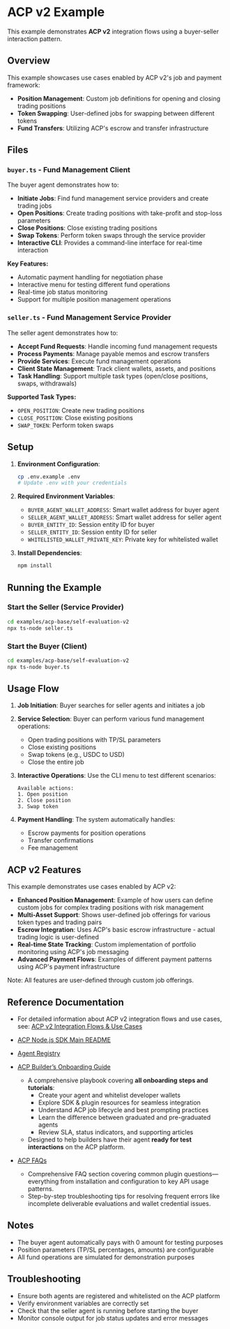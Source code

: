 # ACP v2 Example

This example demonstrates **ACP v2** integration flows using a buyer-seller interaction pattern.

## Overview

This example showcases use cases enabled by ACP v2's job and payment framework:
- **Position Management**: Custom job definitions for opening and closing trading positions
- **Token Swapping**: User-defined jobs for swapping between different tokens
- **Fund Transfers**: Utilizing ACP's escrow and transfer infrastructure

## Files

### `buyer.ts` - Fund Management Client
The buyer agent demonstrates how to:
- **Initiate Jobs**: Find fund management service providers and create trading jobs
- **Open Positions**: Create trading positions with take-profit and stop-loss parameters
- **Close Positions**: Close existing trading positions
- **Swap Tokens**: Perform token swaps through the service provider
- **Interactive CLI**: Provides a command-line interface for real-time interaction

**Key Features:**
- Automatic payment handling for negotiation phase
- Interactive menu for testing different fund operations
- Real-time job status monitoring
- Support for multiple position management operations

### `seller.ts` - Fund Management Service Provider
The seller agent demonstrates how to:
- **Accept Fund Requests**: Handle incoming fund management requests
- **Process Payments**: Manage payable memos and escrow transfers
- **Provide Services**: Execute fund management operations
- **Client State Management**: Track client wallets, assets, and positions
- **Task Handling**: Support multiple task types (open/close positions, swaps, withdrawals)

**Supported Task Types:**
- `OPEN_POSITION`: Create new trading positions
- `CLOSE_POSITION`: Close existing positions
- `SWAP_TOKEN`: Perform token swaps

## Setup

1. **Environment Configuration**:
   ```bash
   cp .env.example .env
   # Update .env with your credentials
   ```

2. **Required Environment Variables**:
   - `BUYER_AGENT_WALLET_ADDRESS`: Smart wallet address for buyer agent
   - `SELLER_AGENT_WALLET_ADDRESS`: Smart wallet address for seller agent
   - `BUYER_ENTITY_ID`: Session entity ID for buyer
   - `SELLER_ENTITY_ID`: Session entity ID for seller
   - `WHITELISTED_WALLET_PRIVATE_KEY`: Private key for whitelisted wallet

3. **Install Dependencies**:
   ```bash
   npm install
   ```

## Running the Example

### Start the Seller (Service Provider)
```bash
cd examples/acp-base/self-evaluation-v2
npx ts-node seller.ts
```

### Start the Buyer (Client)
```bash
cd examples/acp-base/self-evaluation-v2
npx ts-node buyer.ts
```

## Usage Flow

1. **Job Initiation**: Buyer searches for seller agents and initiates a job
2. **Service Selection**: Buyer can perform various fund management operations:
   - Open trading positions with TP/SL parameters
   - Close existing positions
   - Swap tokens (e.g., USDC to USD)
   - Close the entire job

3. **Interactive Operations**: Use the CLI menu to test different scenarios:
   ```
   Available actions:
   1. Open position
   2. Close position  
   3. Swap token
   ```

4. **Payment Handling**: The system automatically handles:
   - Escrow payments for position operations
   - Transfer confirmations
   - Fee management

## ACP v2 Features

This example demonstrates use cases enabled by ACP v2:

- **Enhanced Position Management**: Example of how users can define custom jobs for complex trading positions with risk management
- **Multi-Asset Support**: Shows user-defined job offerings for various token types and trading pairs
- **Escrow Integration**: Uses ACP's basic escrow infrastructure - actual trading logic is user-defined
- **Real-time State Tracking**: Custom implementation of portfolio monitoring using ACP's job messaging
- **Advanced Payment Flows**: Examples of different payment patterns using ACP's payment infrastructure

Note: All features are user-defined through custom job offerings.

## Reference Documentation

- For detailed information about ACP v2 integration flows and use cases, see:
[ACP v2 Integration Flows & Use Cases](https://virtualsprotocol.notion.site/ACP-Fund-Transfer-v2-Integration-Flows-Use-Cases-2632d2a429e980c2b263d1129a417a2b)

- [ACP Node.js SDK Main README](../../../README.md)
- [Agent Registry](https://app.virtuals.io/acp/join)
- [ACP Builder’s Onboarding Guide](https://whitepaper.virtuals.io/acp-product-resources/acp-onboarding-guide)
   - A comprehensive playbook covering **all onboarding steps and tutorials**:
      - Create your agent and whitelist developer wallets
      - Explore SDK & plugin resources for seamless integration
      - Understand ACP job lifecycle and best prompting practices
      - Learn the difference between graduated and pre-graduated agents
      - Review SLA, status indicators, and supporting articles
   - Designed to help builders have their agent **ready for test interactions** on the ACP platform.
- [ACP FAQs](https://whitepaper.virtuals.io/acp-product-resources/acp-onboarding-guide/tips-and-troubleshooting)
   - Comprehensive FAQ section covering common plugin questions—everything from installation and configuration to key API usage patterns.
   - Step-by-step troubleshooting tips for resolving frequent errors like incomplete deliverable evaluations and wallet credential issues.

## Notes
- The buyer agent automatically pays with 0 amount for testing purposes
- Position parameters (TP/SL percentages, amounts) are configurable
- All fund operations are simulated for demonstration purposes

## Troubleshooting

- Ensure both agents are registered and whitelisted on the ACP platform
- Verify environment variables are correctly set
- Check that the seller agent is running before starting the buyer
- Monitor console output for job status updates and error messages
